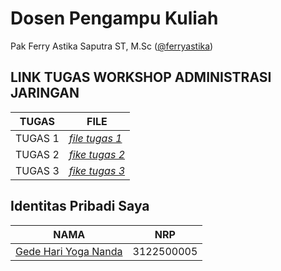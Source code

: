 # Dosen Pengampu Kuliah 
Pak Ferry Astika Saputra ST, M.Sc ([@ferryastika](https://github.com/ferryastika))

## LINK TUGAS WORKSHOP ADMINISTRASI JARINGAN
| TUGAS | FILE |
| ------| -----|
| TUGAS 1 |  _[file tugas 1](https://github.com/gedehariyogananda/SysAdmin-3122500005/blob/main/tugas1.md)_ |
| TUGAS 2 |  _[fike tugas 2](https://github.com/gedehariyogananda/SysAdmin-3122500005/blob/main/tugas2.md)_ |
| TUGAS 3 |  _[fike tugas 3](https://github.com/gedehariyogananda/SysAdmin-3122500005/blob/main/tugas3.md)_ |

## Identitas Pribadi Saya

| NAMA | NRP |
| ---- | --- |
| [Gede Hari Yoga Nanda](https://github.com/gedehariyogananda)| 3122500005 |

